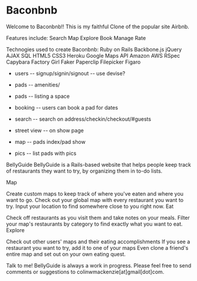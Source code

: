 # Baconbnb
Welcome to Baconbnb!!
This is my faithful Clone of the popular site Airbnb.

Features include: 
Search
Map
Explore
Book
Manage
Rate

Technogies used to create Baconbnb:
Ruby on Rails
Backbone.js
jQuery
AJAX
SQL
HTML5
CSS3
Heroku
Google Maps API
Amazon AWS
RSpec
Capybara
Factory Girl
Faker
Paperclip
Filepicker
Figaro

- users -- signup/signin/signout -- use devise?

- pads -- amenities/
- pads -- listing a space
- booking -- users can book a pad for dates

- search -- search on address/checkin/checkout/#guests
- street view -- on show page
- map -- pads index/pad show
- pics -- list pads with pics


BellyGuide
BellyGuide is a Rails-based website that helps people keep track of restaurants they want to try, by organizing them in to-do lists.

Map

Create custom maps to keep track of where you've eaten and where you want to go.
Check out your global map with every restaurant you want to try.
Input your location to find somewhere close to you right now.
Eat

Check off restaurants as you visit them and take notes on your meals.
Filter your map's restaurants by category to find exactly what you want to eat.
Explore

Check out other users' maps and their eating accomplishments
If you see a restaurant you want to try, add it to one of your maps
Even clone a friend's entire map and set out on your own eating quest.

Talk to me!
BellyGuide is always a work in progress. Please feel free to send comments or suggestions to colinwmackenzie[at]gmail[dot]com.
